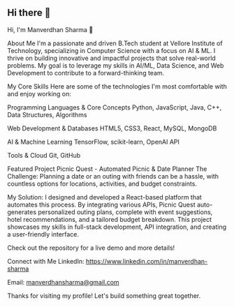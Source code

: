 ## Hi there 👋
Hi, I'm Manverdhan Sharma 👋

About Me
I'm a passionate and driven B.Tech student at Vellore Institute of Technology, specializing in Computer Science with a focus on AI & ML. I thrive on building innovative and impactful projects that solve real-world problems. My goal is to leverage my skills in AI/ML, Data Science, and Web Development to contribute to a forward-thinking team.

My Core Skills
Here are some of the technologies I'm most comfortable with and enjoy working on:

Programming Languages & Core Concepts
Python, JavaScript, Java, C++, Data Structures, Algorithms

Web Development & Databases
HTML5, CSS3, React, MySQL, MongoDB

AI & Machine Learning
TensorFlow, scikit-learn, OpenAI API

Tools & Cloud
Git, GitHub

Featured Project
Picnic Quest - Automated Picnic & Date Planner
The Challenge: Planning a date or an outing with friends can be a hassle, with countless options for locations, activities, and budget constraints.

My Solution: I designed and developed a React-based platform that automates this process. By integrating various APIs, Picnic Quest auto-generates personalized outing plans, complete with event suggestions, hotel recommendations, and a tailored budget breakdown. This project showcases my skills in full-stack development, API integration, and creating a user-friendly interface.

Check out the repository for a live demo and more details!

Connect with Me
LinkedIn: https://www.linkedin.com/in/manverdhan-sharma

Email: manverdhansharma@gmail.com

Thanks for visiting my profile! Let's build something great together.
